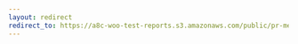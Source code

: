```yaml
---
layout: redirect
redirect_to: https://a8c-woo-test-reports.s3.amazonaws.com/public/pr-merge/38151/e2e/index.html
---
```

